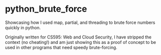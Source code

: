 # python_brute_force
Showcasing how I used map, partial, and threading to brute force numbers quickly in python. 

Originally written for CS595: Web and Cloud Security, I have stripped the context (no cheating!) and am just showing this as a proof of concept to be used in other programs that need speedy brute-forcing.
